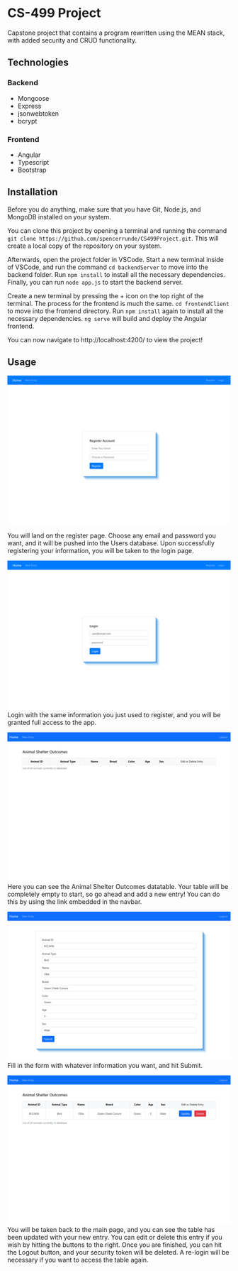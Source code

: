 # CS-499 Project
Capstone project that contains a program rewritten using the MEAN stack, with added security and CRUD functionality.

## Technologies

### Backend
- Mongoose
- Express
- jsonwebtoken
- bcrypt

### Frontend
- Angular
- Typescript
- Bootstrap

## Installation

Before you do anything, make sure that you have Git, Node.js, and MongoDB installed on your system.

You can clone this project by opening a terminal and running the command ``` git clone https://github.com/spencerrunde/CS499Project.git ```. This will create a local copy of the repository on your system.

Afterwards, open the project folder in VSCode. Start a new terminal inside of VSCode, and run the command ``` cd backendServer ``` to move into the backend folder. Run ``` npm install ``` to install all the necessary dependencies. Finally, you can run ``` node app.js ``` to start the backend server.

Create a new terminal by pressing the + icon on the top right of the terminal. The process for the frontend is much the same. ``` cd frontendClient ``` to move into the frontend directory. Run ``` npm install ``` again to install all the necessary dependencies. ``` ng serve ``` will build and deploy the Angular frontend.

You can now navigate to http://localhost:4200/ to view the project!

## Usage

![Register page](images/register.png)

You will land on the register page. Choose any email and password you want, and it will be pushed into the Users database. Upon successfully registering your information, you will be taken to the login page.

![Login page](images/login.png)
Login with the same information you just used to register, and you will be granted full access to the app.

![The main page](images/emptyTable.png)
Here you can see the Animal Shelter Outcomes datatable. Your table will be completely empty to start, so go ahead and add a new entry! You can do this by using the link embedded in the navbar.

![New entry form](images/newEntry.png)
Fill in the form with whatever information you want, and hit Submit.

![Updated table](images/tableWithEntry.png)
You will be taken back to the main page, and you can see the table has been updated with your new entry. You can edit or delete this entry if you wish by hitting the buttons to the right. Once you are finished, you can hit the Logout button, and your security token will be deleted. A re-login will be necessary if you want to access the table again.
